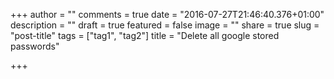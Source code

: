 +++
author = ""
comments = true
date = "2016-07-27T21:46:40.376+01:00"
description = ""
draft = true
featured = false
image = ""
share = true
slug = "post-title"
tags = ["tag1", "tag2"]
title = "Delete all google stored passwords"

+++
